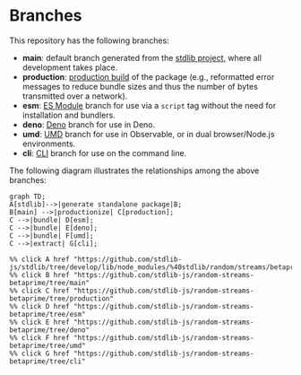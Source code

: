 <!--

@license Apache-2.0

Copyright (c) 2023 The Stdlib Authors.

Licensed under the Apache License, Version 2.0 (the "License");
you may not use this file except in compliance with the License.
You may obtain a copy of the License at

    http://www.apache.org/licenses/LICENSE-2.0

Unless required by applicable law or agreed to in writing, software
distributed under the License is distributed on an "AS IS" BASIS,
WITHOUT WARRANTIES OR CONDITIONS OF ANY KIND, either express or implied.
See the License for the specific language governing permissions and
limitations under the License.

-->

# Branches

This repository has the following branches:

-   **main**: default branch generated from the [stdlib project][stdlib-url], where all development takes place.
-   **production**: [production build][production-url] of the package (e.g., reformatted error messages to reduce bundle sizes and thus the number of bytes transmitted over a network).
-   **esm**: [ES Module][esm-url] branch for use via a `script` tag without the need for installation and bundlers.
-   **deno**: [Deno][deno-url] branch for use in Deno.
-   **umd**: [UMD][umd-url] branch for use in Observable, or in dual browser/Node.js environments.
-   **cli**: [CLI][cli-url] branch for use on the command line.

The following diagram illustrates the relationships among the above branches:

```mermaid
graph TD;
A[stdlib]-->|generate standalone package|B;
B[main] -->|productionize| C[production];
C -->|bundle| D[esm];
C -->|bundle| E[deno];
C -->|bundle| F[umd];
C -->|extract| G[cli];

%% click A href "https://github.com/stdlib-js/stdlib/tree/develop/lib/node_modules/%40stdlib/random/streams/betaprime"
%% click B href "https://github.com/stdlib-js/random-streams-betaprime/tree/main"
%% click C href "https://github.com/stdlib-js/random-streams-betaprime/tree/production"
%% click D href "https://github.com/stdlib-js/random-streams-betaprime/tree/esm"
%% click E href "https://github.com/stdlib-js/random-streams-betaprime/tree/deno"
%% click F href "https://github.com/stdlib-js/random-streams-betaprime/tree/umd"
%% click G href "https://github.com/stdlib-js/random-streams-betaprime/tree/cli"
```

[stdlib-url]: https://github.com/stdlib-js/stdlib/tree/develop/lib/node_modules/%40stdlib/random/streams/betaprime
[production-url]: https://github.com/stdlib-js/random-streams-betaprime/tree/production
[deno-url]: https://github.com/stdlib-js/random-streams-betaprime/tree/deno
[umd-url]: https://github.com/stdlib-js/random-streams-betaprime/tree/umd
[esm-url]: https://github.com/stdlib-js/random-streams-betaprime/tree/esm
[cli-url]: https://github.com/stdlib-js/random-streams-betaprime/tree/cli
